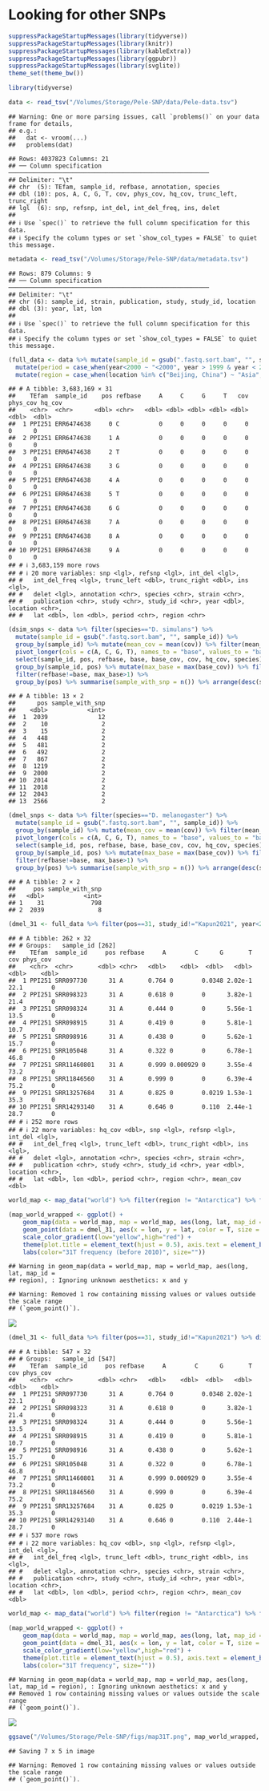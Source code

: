 Looking for other SNPs
================

``` r
suppressPackageStartupMessages(library(tidyverse))
suppressPackageStartupMessages(library(knitr))
suppressPackageStartupMessages(library(kableExtra))
suppressPackageStartupMessages(library(ggpubr))
suppressPackageStartupMessages(library(svglite))
theme_set(theme_bw())
```

``` r
library(tidyverse)
```

``` r
data <- read_tsv("/Volumes/Storage/Pele-SNP/data/Pele-data.tsv")
```

    ## Warning: One or more parsing issues, call `problems()` on your data frame for details,
    ## e.g.:
    ##   dat <- vroom(...)
    ##   problems(dat)

    ## Rows: 4037823 Columns: 21
    ## ── Column specification ────────────────────────────────────────────────────────
    ## Delimiter: "\t"
    ## chr  (5): TEfam, sample_id, refbase, annotation, species
    ## dbl (10): pos, A, C, G, T, cov, phys_cov, hq_cov, trunc_left, trunc_right
    ## lgl  (6): snp, refsnp, int_del, int_del_freq, ins, delet
    ## 
    ## ℹ Use `spec()` to retrieve the full column specification for this data.
    ## ℹ Specify the column types or set `show_col_types = FALSE` to quiet this message.

``` r
metadata <- read_tsv("/Volumes/Storage/Pele-SNP/data/metadata.tsv")
```

    ## Rows: 879 Columns: 9
    ## ── Column specification ────────────────────────────────────────────────────────
    ## Delimiter: "\t"
    ## chr (6): sample_id, strain, publication, study, study_id, location
    ## dbl (3): year, lat, lon
    ## 
    ## ℹ Use `spec()` to retrieve the full column specification for this data.
    ## ℹ Specify the column types or set `show_col_types = FALSE` to quiet this message.

``` r
(full_data <- data %>% mutate(sample_id = gsub(".fastq.sort.bam", "", sample_id)) %>% inner_join(metadata, by="sample_id") %>%
  mutate(period = case_when(year<2000 ~ "<2000", year > 1999 & year < 2010 ~ "2000s", year > 2009 ~ "2010s")) %>%
  mutate(region = case_when(location %in% c("Beijing, China") ~ "Asia", location %in% c("Cameroon", "Gabon", "Ethiopia", "Guinea", "Kenya", "Nigeria", "Rwanda", "South Africa", "Tanzania", "Uganda", "Zambia", "Zimbabwe", "Congo") ~ "Africa", location %in% c("Canada", "Guadeloupe", "Harwich, MA, USA", "Ithaca, USA", "Providence, USA", "USA") ~ "America", location=="Tasmania, Australia" ~ "Oceania", study_id=="Chen2024" ~ "Asia", TRUE ~ "Europe")))
```

    ## # A tibble: 3,683,169 × 31
    ##    TEfam  sample_id    pos refbase     A     C     G     T   cov phys_cov hq_cov
    ##    <chr>  <chr>      <dbl> <chr>   <dbl> <dbl> <dbl> <dbl> <dbl>    <dbl>  <dbl>
    ##  1 PPI251 ERR6474638     0 C           0     0     0     0     0        0      0
    ##  2 PPI251 ERR6474638     1 A           0     0     0     0     0        0      0
    ##  3 PPI251 ERR6474638     2 T           0     0     0     0     0        0      0
    ##  4 PPI251 ERR6474638     3 G           0     0     0     0     0        0      0
    ##  5 PPI251 ERR6474638     4 A           0     0     0     0     0        0      0
    ##  6 PPI251 ERR6474638     5 T           0     0     0     0     0        0      0
    ##  7 PPI251 ERR6474638     6 G           0     0     0     0     0        0      0
    ##  8 PPI251 ERR6474638     7 A           0     0     0     0     0        0      0
    ##  9 PPI251 ERR6474638     8 A           0     0     0     0     0        0      0
    ## 10 PPI251 ERR6474638     9 A           0     0     0     0     0        0      0
    ## # ℹ 3,683,159 more rows
    ## # ℹ 20 more variables: snp <lgl>, refsnp <lgl>, int_del <lgl>,
    ## #   int_del_freq <lgl>, trunc_left <dbl>, trunc_right <dbl>, ins <lgl>,
    ## #   delet <lgl>, annotation <chr>, species <chr>, strain <chr>,
    ## #   publication <chr>, study <chr>, study_id <chr>, year <dbl>, location <chr>,
    ## #   lat <dbl>, lon <dbl>, period <chr>, region <chr>

``` r
(dsim_snps <- data %>% filter(species=="D. simulans") %>%
  mutate(sample_id = gsub(".fastq.sort.bam", "", sample_id)) %>%
  group_by(sample_id) %>% mutate(mean_cov = mean(cov)) %>% filter(mean_cov>1) %>%
  pivot_longer(cols = c(A, C, G, T), names_to = "base", values_to = "base_cov") %>%
  select(sample_id, pos, refbase, base, base_cov, cov, hq_cov, species) %>%
  group_by(sample_id, pos) %>% mutate(max_base = max(base_cov)) %>% filter(max_base == base_cov) %>% ungroup() %>%
  filter(refbase!=base, max_base>1) %>%
  group_by(pos) %>% summarise(sample_with_snp = n()) %>% arrange(desc(sample_with_snp)))
```

    ## # A tibble: 13 × 2
    ##      pos sample_with_snp
    ##    <dbl>           <int>
    ##  1  2039              12
    ##  2    10               2
    ##  3    15               2
    ##  4   448               2
    ##  5   481               2
    ##  6   492               2
    ##  7   867               2
    ##  8  1219               2
    ##  9  2000               2
    ## 10  2014               2
    ## 11  2018               2
    ## 12  2043               2
    ## 13  2566               2

``` r
(dmel_snps <- data %>% filter(species=="D. melanogaster") %>%
  mutate(sample_id = gsub(".fastq.sort.bam", "", sample_id)) %>%
  group_by(sample_id) %>% mutate(mean_cov = mean(cov)) %>% filter(mean_cov>1) %>%
  pivot_longer(cols = c(A, C, G, T), names_to = "base", values_to = "base_cov") %>%
  select(sample_id, pos, refbase, base, base_cov, cov, hq_cov, species) %>%
  group_by(sample_id, pos) %>% mutate(max_base = max(base_cov)) %>% filter(max_base == base_cov) %>% ungroup() %>%
  filter(refbase!=base, max_base>1) %>%
  group_by(pos) %>% summarise(sample_with_snp = n()) %>% arrange(desc(sample_with_snp)))
```

    ## # A tibble: 2 × 2
    ##     pos sample_with_snp
    ##   <dbl>           <int>
    ## 1    31             798
    ## 2  2039               8

``` r
(dmel_31 <- full_data %>% filter(pos==31, study_id!="Kapun2021", year<2010) %>% distinct() %>% group_by(sample_id) %>% mutate(mean_cov = mean(cov)) %>% filter(mean_cov>1) %>% mutate(A=A/cov, C=C/cov, G=G/cov, T=T/cov))
```

    ## # A tibble: 262 × 32
    ## # Groups:   sample_id [262]
    ##    TEfam  sample_id     pos refbase     A        C      G       T   cov phys_cov
    ##    <chr>  <chr>       <dbl> <chr>   <dbl>    <dbl>  <dbl>   <dbl> <dbl>    <dbl>
    ##  1 PPI251 SRR097730      31 A       0.764 0        0.0348 2.02e-1  22.1        0
    ##  2 PPI251 SRR098323      31 A       0.618 0        0      3.82e-1  21.4        0
    ##  3 PPI251 SRR098324      31 A       0.444 0        0      5.56e-1  13.5        0
    ##  4 PPI251 SRR098915      31 A       0.419 0        0      5.81e-1  10.7        0
    ##  5 PPI251 SRR098916      31 A       0.438 0        0      5.62e-1  15.7        0
    ##  6 PPI251 SRR105048      31 A       0.322 0        0      6.78e-1  46.8        0
    ##  7 PPI251 SRR11460801    31 A       0.999 0.000929 0      3.55e-4  73.2        0
    ##  8 PPI251 SRR11846560    31 A       0.999 0        0      6.39e-4  75.2        0
    ##  9 PPI251 SRR13257684    31 A       0.825 0        0.0219 1.53e-1  35.3        0
    ## 10 PPI251 SRR14293140    31 A       0.646 0        0.110  2.44e-1  28.7        0
    ## # ℹ 252 more rows
    ## # ℹ 22 more variables: hq_cov <dbl>, snp <lgl>, refsnp <lgl>, int_del <lgl>,
    ## #   int_del_freq <lgl>, trunc_left <dbl>, trunc_right <dbl>, ins <lgl>,
    ## #   delet <lgl>, annotation <chr>, species <chr>, strain <chr>,
    ## #   publication <chr>, study <chr>, study_id <chr>, year <dbl>, location <chr>,
    ## #   lat <dbl>, lon <dbl>, period <chr>, region <chr>, mean_cov <dbl>

``` r
world_map <- map_data("world") %>% filter(region != "Antarctica") %>% filter(lat > -55 & lat < 70, long > -135 & long < 160)

(map_world_wrapped <- ggplot() +
    geom_map(data = world_map, map = world_map, aes(long, lat, map_id = region), color = "lightgrey", fill = "darkgrey", linewidth = 0.1) +
    geom_point(data = dmel_31, aes(x = lon, y = lat, color = T, size = T), position = position_jitter(width = 1, height = 1), alpha = 0.25) +
    scale_color_gradient(low="yellow",high="red") +
    theme(plot.title = element_text(hjust = 0.5), axis.text = element_blank(), axis.title = element_blank(), axis.ticks = element_blank(), legend.position = "top", panel.background = element_rect(fill="lightblue"), panel.grid = element_blank(), plot.margin = margin(0.1, 0.1, 0.1, 0.1, "cm")) +
    labs(color="31T frequency (before 2010)", size=""))
```

    ## Warning in geom_map(data = world_map, map = world_map, aes(long, lat, map_id =
    ## region), : Ignoring unknown aesthetics: x and y

    ## Warning: Removed 1 row containing missing values or values outside the scale range
    ## (`geom_point()`).

![](other-SNPs_files/figure-gfm/unnamed-chunk-5-1.png)<!-- -->

``` r
(dmel_31 <- full_data %>% filter(pos==31, study_id!="Kapun2021") %>% distinct() %>% group_by(sample_id) %>% mutate(mean_cov = mean(cov)) %>% filter(mean_cov>1) %>% mutate(A=A/cov, C=C/cov, G=G/cov, T=T/cov))
```

    ## # A tibble: 547 × 32
    ## # Groups:   sample_id [547]
    ##    TEfam  sample_id     pos refbase     A        C      G       T   cov phys_cov
    ##    <chr>  <chr>       <dbl> <chr>   <dbl>    <dbl>  <dbl>   <dbl> <dbl>    <dbl>
    ##  1 PPI251 SRR097730      31 A       0.764 0        0.0348 2.02e-1  22.1        0
    ##  2 PPI251 SRR098323      31 A       0.618 0        0      3.82e-1  21.4        0
    ##  3 PPI251 SRR098324      31 A       0.444 0        0      5.56e-1  13.5        0
    ##  4 PPI251 SRR098915      31 A       0.419 0        0      5.81e-1  10.7        0
    ##  5 PPI251 SRR098916      31 A       0.438 0        0      5.62e-1  15.7        0
    ##  6 PPI251 SRR105048      31 A       0.322 0        0      6.78e-1  46.8        0
    ##  7 PPI251 SRR11460801    31 A       0.999 0.000929 0      3.55e-4  73.2        0
    ##  8 PPI251 SRR11846560    31 A       0.999 0        0      6.39e-4  75.2        0
    ##  9 PPI251 SRR13257684    31 A       0.825 0        0.0219 1.53e-1  35.3        0
    ## 10 PPI251 SRR14293140    31 A       0.646 0        0.110  2.44e-1  28.7        0
    ## # ℹ 537 more rows
    ## # ℹ 22 more variables: hq_cov <dbl>, snp <lgl>, refsnp <lgl>, int_del <lgl>,
    ## #   int_del_freq <lgl>, trunc_left <dbl>, trunc_right <dbl>, ins <lgl>,
    ## #   delet <lgl>, annotation <chr>, species <chr>, strain <chr>,
    ## #   publication <chr>, study <chr>, study_id <chr>, year <dbl>, location <chr>,
    ## #   lat <dbl>, lon <dbl>, period <chr>, region <chr>, mean_cov <dbl>

``` r
world_map <- map_data("world") %>% filter(region != "Antarctica") %>% filter(lat > -55 & lat < 70, long > -135 & long < 160)

(map_world_wrapped <- ggplot() +
    geom_map(data = world_map, map = world_map, aes(long, lat, map_id = region), color = "lightgrey", fill = "darkgrey", linewidth = 0.1) +
    geom_point(data = dmel_31, aes(x = lon, y = lat, color = T, size = T), position = position_jitter(width = 1, height = 1), alpha = 0.25) +
    scale_color_gradient(low="yellow",high="red") +
    theme(plot.title = element_text(hjust = 0.5), axis.text = element_blank(), axis.title = element_blank(), axis.ticks = element_blank(), legend.position = "top", panel.background = element_rect(fill="lightblue"), panel.grid = element_blank(), plot.margin = margin(0.1, 0.1, 0.1, 0.1, "cm")) +
    labs(color="31T frequency", size=""))
```

    ## Warning in geom_map(data = world_map, map = world_map, aes(long, lat, map_id = region), : Ignoring unknown aesthetics: x and y
    ## Removed 1 row containing missing values or values outside the scale range
    ## (`geom_point()`).

![](other-SNPs_files/figure-gfm/unnamed-chunk-5-2.png)<!-- -->

``` r
ggsave("/Volumes/Storage/Pele-SNP/figs/map31T.png", map_world_wrapped, dpi=1000)
```

    ## Saving 7 x 5 in image

    ## Warning: Removed 1 row containing missing values or values outside the scale range
    ## (`geom_point()`).
